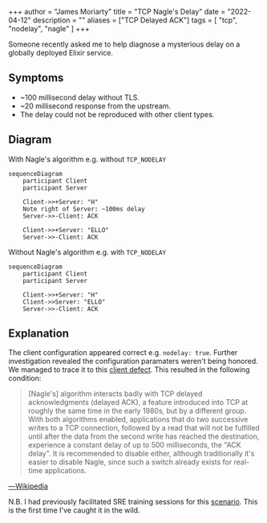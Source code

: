 +++
author = "James Moriarty"
title = "TCP Nagle's Delay"
date = "2022-04-12"
description = ""
aliases = ["TCP Delayed ACK"]
tags = [
  "tcp",
  "nodelay",
  "nagle"
]
+++

Someone recently asked me to help diagnose a mysterious delay on a globally deployed Elixir service.

## Symptoms

* ~100 millisecond delay without TLS.
* ~20 millisecond response from the upstream.
* The delay could not be reproduced with other client types.

## Diagram

With Nagle's algorithm e.g. without `TCP_NODELAY`

```mermaid
sequenceDiagram
    participant Client
    participant Server

    Client->>+Server: "H"
    Note right of Server: ~100ms delay
    Server->>-Client: ACK
    
    Client->>+Server: "ELLO"
    Server->>-Client: ACK
```

Without Nagle's algorithm e.g. with `TCP_NODELAY`

```mermaid
sequenceDiagram
    participant Client
    participant Server

    Client->>+Server: "H"
    Client->>Server: "ELLO"
    Server->>-Client: ACK
```


## Explanation

The client configuration appeared correct e.g. `nodelay: true`. Further investigation revealed the configuration paramaters weren't being honored. We managed to trace it to this [client defect](https://github.com/elixir-grpc/grpc/issues/176). This resulted in the following condition:

> [Nagle's] algorithm interacts badly with TCP delayed acknowledgments (delayed ACK), a feature introduced into TCP at roughly the same time in the early 1980s, but by a different group. With both algorithms enabled, applications that do two successive writes to a TCP connection, followed by a read that will not be fulfilled until after the data from the second write has reached the destination, experience a constant delay of up to 500 milliseconds, the "ACK delay". It is recommended to disable either, although traditionally it's easier to disable Nagle, since such a switch already exists for real-time applications.

[―Wikipedia](https://en.wikipedia.org/wiki/Nagle%27s_algorithm)

N.B. I had previously facilitated SRE training sessions for this [scenario](https://github.com/jvns/twine-stories/blob/main/50ms-request.twee#L2). This is the first time I've caught it in the wild.
